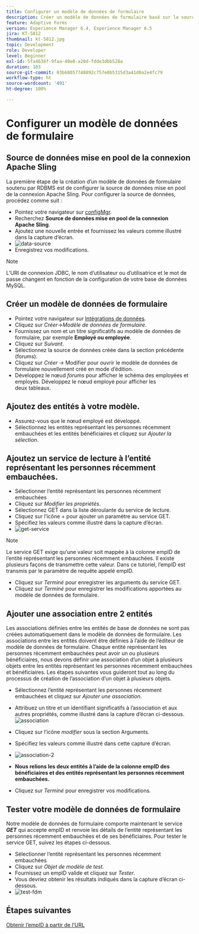 ```yaml
---
title: Configurer un modèle de données de formulaire
description: Créer un modèle de données de formulaire basé sur la source de données RDBMS
feature: Adaptive Forms
version: Experience Manager 6.4, Experience Manager 6.5
jira: KT-5812
thumbnail: kt-5812.jpg
topic: Development
role: Developer
level: Beginner
exl-id: 5fa4638f-9faa-40e0-a20d-fdde3dbb528a
duration: 103
source-git-commit: 03b68057748892c757e0b5315d3a41d0a2e4fc79
workflow-type: ht
source-wordcount: '491'
ht-degree: 100%

---
```


# Configurer un modèle de données de formulaire

## Source de données mise en pool de la connexion Apache Sling

La première étape de la création d’un modèle de données de formulaire soutenu par RDBMS est de configurer la source de données mise en pool de la connexion Apache Sling. Pour configurer la source de données, procédez comme suit :

* Pointez votre navigateur sur [configMgr](http://localhost:4502/system/console/configMgr).
* Recherchez **Source de données mise en pool de la connexion Apache Sling**.
* Ajoutez une nouvelle entrée et fournissez les valeurs comme illustré dans la capture d’écran.
* ![data-source](assets/data-source.png)
* Enregistrez vos modifications.

>[!NOTE]
>L’URI de connexion JDBC, le nom d’utilisateur ou d’utilisatrice et le mot de passe changent en fonction de la configuration de votre base de données MySQL.


## Créer un modèle de données de formulaire

* Pointez votre navigateur sur [Intégrations de données](http://localhost:4502/aem/forms.html/content/dam/formsanddocuments-fdm).
* Cliquez sur _Créer_->_Modèle de données de formulaire_.
* Fournissez un nom et un titre significatifs au modèle de données de formulaire, par exemple **Employé ou employée**.
* Cliquez sur _Suivant_.
* Sélectionnez la source de données créée dans la section précédente (forums).
* Cliquez sur _Créer_ -> Modifier pour ouvrir le modèle de données de formulaire nouvellement créé en mode d’édition.
* Développez le nœud _forums_ pour afficher le schéma des employées et employés. Développez le nœud employé pour afficher les deux tableaux.

## Ajoutez des entités à votre modèle.

* Assurez-vous que le nœud employé est développé.
* Sélectionnez les entités représentant les personnes récemment embauchées et les entités bénéficiaires et cliquez sur _Ajouter la sélection_.

## Ajoutez un service de lecture à l’entité représentant les personnes récemment embauchées.

* Sélectionner l’entité représentant les personnes récemment embauchées
* Cliquez sur _Modifier les propriétés_.
* Sélectionnez GET dans la liste déroulante du service de lecture.
* Cliquez sur l’icône + pour ajouter un paramètre au service GET.
* Spécifiez les valeurs comme illustré dans la capture d’écran.
* ![get-service](assets/get-service.png)
>[!NOTE]
> Le service GET exige qu’une valeur soit mappée à la colonne empID de l’entité représentant les personnes récemment embauchées. Il existe plusieurs façons de transmettre cette valeur. Dans ce tutoriel, l’empID est transmis par le paramètre de requête appelé empID.
* Cliquez sur _Terminé_ pour enregistrer les arguments du service GET.
* Cliquez sur _Terminé_ pour enregistrer les modifications apportées au modèle de données de formulaire.

## Ajouter une association entre 2 entités

Les associations définies entre les entités de base de données ne sont pas créées automatiquement dans le modèle de données de formulaire. Les associations entre les entités doivent être définies à l’aide de l’éditeur de modèle de données de formulaire. Chaque entité représentant les personnes récemment embauchées peut avoir un ou plusieurs bénéficiaires, nous devons définir une association d’un objet à plusieurs objets entre les entités représentant les personnes récemment embauchées et bénéficiaires.
Les étapes suivantes vous guideront tout au long du processus de création de l’association d’un objet à plusieurs objets.

* Sélectionnez l’entité représentant les personnes récemment embauchées et cliquez sur _Ajouter une association_.
* Attribuez un titre et un identifiant significatifs à l’association et aux autres propriétés, comme illustré dans la capture d’écran ci-dessous.
  ![association](assets/association-entities-1.png)

* Cliquez sur l’icône _modifier_ sous la section Arguments.

* Spécifiez les valeurs comme illustré dans cette capture d’écran.
* ![association-2](assets/association-entities.png)
* **Nous relions les deux entités à l’aide de la colonne empID des bénéficiaires et des entités représentant les personnes récemment embauchées.**
* Cliquez sur _Terminé_ pour enregistrer vos modifications.

## Tester votre modèle de données de formulaire

Notre modèle de données de formulaire comporte maintenant le service **_GET_** qui accepte empID et renvoie les détails de l’entité représentant les personnes récemment embauchées et de ses bénéficiaires. Pour tester le service GET, suivez les étapes ci-dessous.

* Sélectionner l’entité représentant les personnes récemment embauchées
* Cliquez sur _Objet de modèle de test_.
* Fournissez un empID valide et cliquez sur _Tester_.
* Vous devriez obtenir les résultats indiqués dans la capture d’écran ci-dessous.
* ![test-fdm](assets/test-form-data-model.png)

## Étapes suivantes

[Obtenir l’empID à partir de l’URL](./get-request-parameter.md)